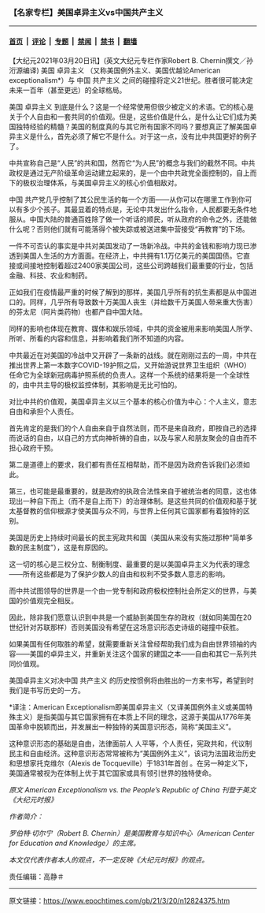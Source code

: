 ### 【名家专栏】美国卓异主义vs中国共产主义

---

#### [首页](../../../..?n12824375) &nbsp;|&nbsp; [评论](../../../../../epoch-comment?n12824375) &nbsp;|&nbsp; [专题](../../../../../epoch-special?n12824375) &nbsp;|&nbsp; [禁闻](../../../../../epoch-news?n12824375) &nbsp;|&nbsp; [禁书](../../../../../books?n12824375) &nbsp;|&nbsp; [翻墙](https://github.com/gfw-breaker/nogfw/blob/master/README.md?n12824375)


<div class="post_content" id="artbody" itemprop="articleBody">
 <!-- article content begin -->
 <p>
  【大纪元2021年03月20日讯】(英文大纪元专栏作家Robert B. Chernin撰文／孙洐源编译)
  <ok href="https://www.epochtimes.com/gb/tag/%E7%BE%8E%E5%9B%BD.html">
   美国
  </ok>
  <ok href="https://www.epochtimes.com/gb/tag/%E5%8D%93%E5%BC%82%E4%B8%BB%E4%B9%89.html">
   卓异主义
  </ok>
  （又称美国例外主义、美国优越论American exceptionalism*）与
  <ok href="https://www.epochtimes.com/gb/tag/%E4%B8%AD%E5%9B%BD.html">
   中国
  </ok>
  <ok href="https://www.epochtimes.com/gb/tag/%E5%85%B1%E4%BA%A7%E4%B8%BB%E4%B9%89.html">
   共产主义
  </ok>
  之间的碰撞将定义21世纪。胜者很可能决定未来一百年（甚至更远）的全球格局。
 </p>
 <p>
  <ok href="https://www.epochtimes.com/gb/tag/%E7%BE%8E%E5%9B%BD.html">
   美国
  </ok>
  <ok href="https://www.epochtimes.com/gb/tag/%E5%8D%93%E5%BC%82%E4%B8%BB%E4%B9%89.html">
   卓异主义
  </ok>
  到底是什么？这是一个经常使用但很少被定义的术语。它的核心是关于个人自由和一套共同的价值观。但是，这些价值是什么，是什么让它们成为美国独特经验的精髓？美国的制度真的与其它所有国家不同吗？要想真正了解美国卓异主义是什么，首先必须了解它不是什么。对于这一点，没有比中共国更好的例子了。
 </p>
 <p>
  中共宣称自己是“人民”的共和国，然而它“为人民”的概念与我们的截然不同。中共政权是通过无产阶级革命运动建立起来的，是一个由中共政党全面控制的，自上而下的极权治理体系，与美国卓异主义的核心价值相敌对。
 </p>
 <p>
  <ok href="https://www.epochtimes.com/gb/tag/%E4%B8%AD%E5%9B%BD.html">
   中国
  </ok>
  共产党几乎控制了其公民生活的每一个方面——从你可以在哪里工作到你可以有多少个孩子。其最显着的特点是，无论中共发出什么指令，人民都要无条件地服从。中国大陆的普通百姓除了做一个听话的顺民，听从政府的命令之外，还能做什么呢？否则他们就有可能落得个被失踪或被送进集中营接受“再教育”的下场。
 </p>
 <p>
  一件不可否认的事实是中共对美国发动了一场新冷战。中共的金钱和影响力现已渗透到美国人生活的方方面面。在经济上，中共拥有1.1万亿美元的美国国债。它直接或间接地控制着超过2400家美国公司，这些公司跨越我们最重要的行业，包括金融、科技、农业和制药。
 </p>
 <p>
  正如我们在疫情最严重的时候了解到的那样，美国几乎所有的抗生素都是从中国进口的。同样，几乎所有导致数十万美国人丧生（并给数千万美国人带来重大伤害）的芬太尼（阿片类药物）也都产自中国大陆。
 </p>
 <p>
  同样的影响也体现在教育、媒体和娱乐领域，中共的资金被用来影响美国人所学、所听、所看的内容和信息，并影响着我们所不知道的内容。
 </p>
 <p>
  中共最近在对美国的冷战中又开辟了一条新的战线。就在刚刚过去的一周，中共在推出世界上第一本数字COVID-19护照之后，又开始游说世界卫生组织（WHO）任命它为全球新冠病毒护照系统的负责人。这样一个系统的结果将是一个全球性的，由中共主导的极权监控体制，其影响是无比可怕的。
 </p>
 <p>
  对比中共的价值观，美国卓异主义以三个基本的核心价值为中心：个人主义，意志自由和承担个人责任。
 </p>
 <p>
  首先肯定的是我们的个人自由来自于自然法则，而不是来自政府，即按自己的选择而说话的自由，以自己的方式向神祈祷的自由，以及与家人和朋友聚会的自由而不担心政府干预。
 </p>
 <p>
  第二是道德上的要求，我们都有责任互相帮助，而不是因为政府告诉我们必须如此。
 </p>
 <p>
  第三，也可能是最重要的，就是政府的执政合法性来自于被统治者的同意，这也体现出一种自下而上（而不是自上而下）的治理体制。是这些共同的价值观和基于犹太基督教的信仰根源才使美国与众不同，与世界上任何其它国家都有着独特的区别。
 </p>
 <p>
  美国是历史上持续时间最长的民主宪政共和国（美国从来没有实施过那种“简单多数的民主制度”），这是有原因的。
 </p>
 <p>
  这一切的核心是三权分立、制衡制度、最重要的是以美国卓异主义为代表的理念——所有这些都是为了保护少数人的自由和权利不受多数人意志的影响。
 </p>
 <p>
  而中共试图领导的世界是一个由一党专制和政府极权控制社会所定义的世界，与美国的价值观完全相反。
 </p>
 <p>
  因此，除非我们愿意认识到中共是一个威胁到美国生存的政权（就如同美国在20世纪针对苏联那样）否则美国没有希望在这场意识形态史诗级的碰撞中获胜。
 </p>
 <p>
  如果美国有任何取胜的希望，就需要重新关注曾经帮助我们成为自由世界领袖的内容——美国的卓异主义，并重新关注这个国家的建国之本——自由和其它一系列共同价值观。
 </p>
 <p>
  美国卓异主义对决中国
  <ok href="https://www.epochtimes.com/gb/tag/%E5%85%B1%E4%BA%A7%E4%B8%BB%E4%B9%89.html">
   共产主义
  </ok>
  的历史按惯例将由胜出的一方来书写，希望到时我们是书写历史的一方。
 </p>
 <p>
  *译注：American Exceptionalism即美国卓异主义（又译美国例外主义或美国特殊主义）是指美国与其它国家拥有在本质上不同的理念，这源于美国从1776年美国革命中脱颖而出，并发展出一种独特的美国意识形态，简称“美国主义”。
 </p>
 <p>
  这种意识形态的基础是自由，法律面前人 人平等，个人责任，宪政共和，代议制民主和自由经济。这种意识形态常常被称为“美国例外主义”，该词为法国政治历史和思想家托克维尔（Alexis de Tocqueville）于1831年首创 。在另一种定义下，美国通常被视为在体制上优于其它国家或具有领引世界的独特使命。
 </p>
 <p>
  <em>
   原文
   <ok href="https://www.theepochtimes.com/american-exceptionalism-vs-the-peoples-republic-of-china_3738000.html">
    American Exceptionalism vs. the People’s Republic of China
   </ok>
   刊登于英文《大纪元时报》
  </em>
 </p>
 <p>
  <em>
   作者简介：
  </em>
 </p>
 <p>
  <em>
   罗伯特·切尔宁（Robert B. Chernin）是美国教育与知识中心（American Center for Education and Knowledge）的主席。
  </em>
 </p>
 <p>
  <em>
   本文仅代表作者本人的观点，不一定反映《大纪元时报》的观点。
  </em>
 </p>
 <p>
  责任编辑：高静＃
 </p>
 <!-- article content end -->
 <div id="below_article_ad">
 </div>
</div>


---

原文链接：https://www.epochtimes.com/gb/21/3/20/n12824375.htm